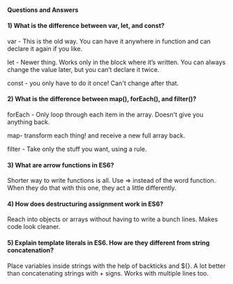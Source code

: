 
####  Questions and Answers ####

#### 1) What is the difference between var, let, and const?

var - This is the old way. You can have it anywhere in function and can declare it again if you like.

let - Newer thing. Works only in the block where it’s written. You can always change the value later, but you can’t declare it twice.

const - you only have to do it once! Can't change after that.

#### 2) What is the difference between map(), forEach(), and filter()?

forEach - Only loop through each item in the array. Doesn't give you anything back.

map- transform each thing! and receive a new full array back.

filter - Take only the stuff you want, using a rule.

#### 3) What are arrow functions in ES6?

Shorter way to write functions is all. Use => instead of the word function. When they do that with this one, they act a little differently.

#### 4) How does destructuring assignment work in ES6?

Reach into objects or arrays without having to write a bunch lines. Makes code look cleaner.

#### 5) Explain template literals in ES6. How are they different from string concatenation?

Place variables inside strings with the help of backticks and ${}. A lot better than concatenating strings with + signs. Works with multiple lines too.

